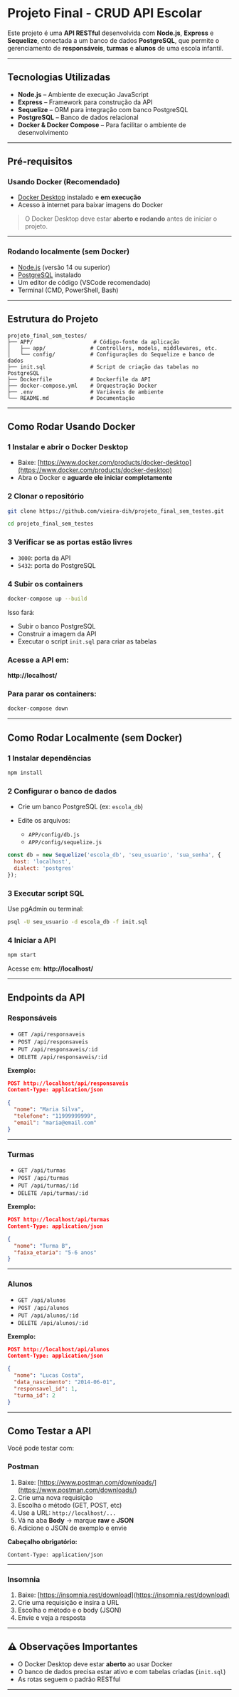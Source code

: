 #  Projeto Final - CRUD API Escolar

Este projeto é uma **API RESTful** desenvolvida com **Node.js**, **Express** e **Sequelize**, conectada a um banco de dados **PostgreSQL**, que permite o gerenciamento de **responsáveis**, **turmas** e **alunos** de uma escola infantil.

---

##  Tecnologias Utilizadas

- **Node.js** – Ambiente de execução JavaScript
- **Express** – Framework para construção da API
- **Sequelize** – ORM para integração com banco PostgreSQL
- **PostgreSQL** – Banco de dados relacional
- **Docker & Docker Compose** – Para facilitar o ambiente de desenvolvimento

---

##  Pré-requisitos

###  Usando Docker (Recomendado)

- [Docker Desktop](https://www.docker.com/products/docker-desktop/) instalado e **em execução**
- Acesso à internet para baixar imagens do Docker

>  O Docker Desktop deve estar **aberto e rodando** antes de iniciar o projeto.

---

###  Rodando localmente (sem Docker)

- [Node.js](https://nodejs.org/) (versão 14 ou superior)
- [PostgreSQL](https://www.postgresql.org/download/) instalado
- Um editor de código (VSCode recomendado)
- Terminal (CMD, PowerShell, Bash)

---

##  Estrutura do Projeto

```
projeto_final_sem_testes/
├── APP/                   # Código-fonte da aplicação
│   ├── app/              # Controllers, models, middlewares, etc.
│   └── config/           # Configurações do Sequelize e banco de dados
├── init.sql              # Script de criação das tabelas no PostgreSQL
├── Dockerfile            # Dockerfile da API
├── docker-compose.yml    # Orquestração Docker
├── .env                  # Variáveis de ambiente
└── README.md             # Documentação
```

---

##  Como Rodar Usando Docker

### 1 Instalar e abrir o Docker Desktop

- Baixe: [https://www.docker.com/products/docker-desktop](https://www.docker.com/products/docker-desktop)
- Abra o Docker e **aguarde ele iniciar completamente**

### 2️ Clonar o repositório

```bash
git clone https://github.com/vieira-dih/projeto_final_sem_testes.git
```

```bash
cd projeto_final_sem_testes
```

### 3️ Verificar se as portas estão livres

- `3000`: porta da API
- `5432`: porta do PostgreSQL

### 4️ Subir os containers

```bash
docker-compose up --build
```

Isso fará:
- Subir o banco PostgreSQL
- Construir a imagem da API
- Executar o script `init.sql` para criar as tabelas

###  Acesse a API em:
**http://localhost/**

###  Para parar os containers:
```bash
docker-compose down
```

---

##  Como Rodar Localmente (sem Docker)

### 1️ Instalar dependências

```bash
npm install
```

### 2️ Configurar o banco de dados

- Crie um banco PostgreSQL (ex: `escola_db`)
- Edite os arquivos:

  - `APP/config/db.js`
  - `APP/config/sequelize.js`

```js
const db = new Sequelize('escola_db', 'seu_usuario', 'sua_senha', {
  host: 'localhost',
  dialect: 'postgres'
});
```

### 3️ Executar script SQL

Use pgAdmin ou terminal:

```bash
psql -U seu_usuario -d escola_db -f init.sql
```

### 4️ Iniciar a API

```bash
npm start
```

 Acesse em: **http://localhost/**

---

##  Endpoints da API

###  Responsáveis

- `GET /api/responsaveis`
- `POST /api/responsaveis`
- `PUT /api/responsaveis/:id`
- `DELETE /api/responsaveis/:id`

**Exemplo:**

```json
POST http://localhost/api/responsaveis
Content-Type: application/json

{
  "nome": "Maria Silva",
  "telefone": "11999999999",
  "email": "maria@email.com"
}
```

---

###  Turmas

- `GET /api/turmas`
- `POST /api/turmas`
- `PUT /api/turmas/:id`
- `DELETE /api/turmas/:id`

**Exemplo:**

```json
POST http://localhost/api/turmas
Content-Type: application/json

{
  "nome": "Turma B",
  "faixa_etaria": "5-6 anos"
}
```

---

###  Alunos

- `GET /api/alunos`
- `POST /api/alunos`
- `PUT /api/alunos/:id`
- `DELETE /api/alunos/:id`

**Exemplo:**

```json
POST http://localhost/api/alunos
Content-Type: application/json

{
  "nome": "Lucas Costa",
  "data_nascimento": "2014-06-01",
  "responsavel_id": 1,
  "turma_id": 2
}
```

---

##  Como Testar a API

Você pode testar com:

### Postman

1. Baixe: [https://www.postman.com/downloads/](https://www.postman.com/downloads/)
2. Crie uma nova requisição
3. Escolha o método (GET, POST, etc)
4. Use a URL: `http://localhost/...`
5. Vá na aba **Body** → marque **raw** e **JSON**
6. Adicione o JSON de exemplo e envie

**Cabeçalho obrigatório:**

```
Content-Type: application/json
```

---

### Insomnia

1. Baixe: [https://insomnia.rest/download](https://insomnia.rest/download)
2. Crie uma requisição e insira a URL
3. Escolha o método e o body (JSON)
4. Envie e veja a resposta

---

## ⚠️ Observações Importantes

- O Docker Desktop deve estar **aberto** ao usar Docker
- O banco de dados precisa estar ativo e com tabelas criadas (`init.sql`)
- As rotas seguem o padrão RESTful

---
